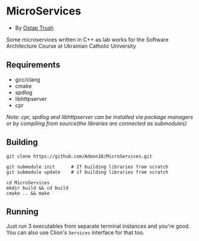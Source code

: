 # MicroServices
- By [Ostap Trush](https://github.com/Adeon18)

Some microservices written in C++ as lab works for the Software Architecture Course at Ukrainian Catholic University

## Requirements
- gcc/clang
- cmake
- spdlog
- libhttpserver
- cpr

_Note: cpr, spdlog and libhttpserver can be installed via package managers or by compiling from
source(the libraries are connected as submodules)_

## Building

```
git clone https://github.com/Adeon18/MicroServices.git

git submodule init      # If building libraries from scratch
git submodule update    # if building libraries from scratch

cd MicroServices
mkdir build && cd build
cmake .. && make
```

## Running
Just run 3 executables from separate terminal instances and you're good. You can also use Clion's `Services` interface for that too.
